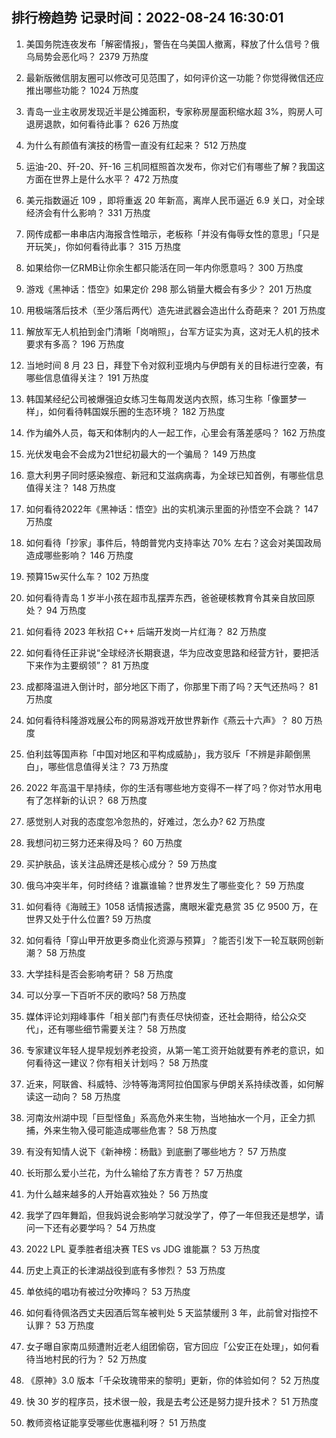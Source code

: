 
## 排行榜趋势 记录时间：2022-08-24 16:30:01
  
  1. 美国务院连夜发布「解密情报」，警告在乌美国人撤离，释放了什么信号？俄乌局势会恶化吗？ 2379 万热度
    
  2. 最新版微信朋友圈可以修改可见范围了，如何评价这一功能？你觉得微信还应推出哪些功能？ 1024 万热度
    
  3. 青岛一业主收房发现近半是公摊面积，专家称房屋面积缩水超 3%，购房人可退房退款，如何看待此事？ 626 万热度
    
  4. 为什么有颜值有演技的杨雪一直没有红起来？ 512 万热度
    
  5. 运油-20、歼-20、歼-16 三机同框照首次发布，你对它们有哪些了解？我国这方面在世界上是什么水平？ 472 万热度
    
  6. 美元指数逼近 109 ，即将重返 20 年新高，离岸人民币逼近 6.9 关口，对全球经济会有什么影响？ 331 万热度
    
  7. 网传成都一串串店内海报含性暗示，老板称「并没有侮辱女性的意思」「只是开玩笑」，你如何看待此事？ 315 万热度
    
  8. 如果给你一亿RMB让你余生都只能活在同一年内你愿意吗？ 300 万热度
    
  9. 游戏《黑神话：悟空》如果定价 298 那么销量大概会有多少？ 201 万热度
    
  10. 用极端落后技术（至少落后两代）造先进武器会造出什么奇葩来？ 201 万热度
    
  11. 解放军无人机拍到金门清晰「岗哨照」，台军方证实为真，这对无人机的技术要求有多高？ 196 万热度
    
  12. 当地时间 8 月 23 日，拜登下令对叙利亚境内与伊朗有关的目标进行空袭，有哪些信息值得关注？ 191 万热度
    
  13. 韩国某经纪公司被爆强迫女练习生每周发送内衣照，练习生称「像噩梦一样」，如何看待韩国娱乐圈的生态环境？ 182 万热度
    
  14. 作为编外人员，每天和体制内的人一起工作，心里会有落差感吗？ 162 万热度
    
  15. 光伏发电会不会成为21世纪初最大的一个骗局？ 149 万热度
    
  16. 意大利男子同时感染猴痘、新冠和艾滋病病毒，为全球已知首例，有哪些信息值得关注？ 148 万热度
    
  17. 如何看待2022年《黑神话：悟空》出的实机演示里面的孙悟空不会跳？ 147 万热度
    
  18. 如何看待「抄家」事件后，特朗普党内支持率达 70% 左右？这会对美国政局造成哪些影响？ 146 万热度
    
  19. 预算15w买什么车？ 102 万热度
    
  20. 如何看待青岛 1 岁半小孩在超市乱摆弄东西，爸爸硬核教育令其亲自放回原处？ 94 万热度
    
  21. 如何看待 2023 年秋招 C++ 后端开发岗一片红海？ 82 万热度
    
  22. 如何看待任正非说“全球经济长期衰退，华为应改变思路和经营方针，要把活下来作为主要纲领”？ 81 万热度
    
  23. 成都降温进入倒计时，部分地区下雨了，你那里下雨了吗？天气还热吗？ 81 万热度
    
  24. 如何看待科隆游戏展公布的网易游戏开放世界新作《燕云十六声》？ 80 万热度
    
  25. 伯利兹等国声称「中国对地区和平构成威胁」，我方驳斥「不辨是非颠倒黑白」，哪些信息值得关注？ 73 万热度
    
  26. 2022 年高温干旱持续，你的生活有哪些地方变得不一样了吗？你对节水用电有了怎样新的认识？ 68 万热度
    
  27. 感觉别人对我的态度忽冷忽热的，好难过，怎么办? 62 万热度
    
  28. 我想问初三努力还来得及吗？ 60 万热度
    
  29. 买护肤品，该关注品牌还是核心成分？ 59 万热度
    
  30. 俄乌冲突半年，何时终结？谁赢谁输？世界发生了哪些变化？ 59 万热度
    
  31. 如何看待《海贼王》1058 话情报透露，鹰眼米霍克悬赏 35 亿 9500 万，在世界又处于什么位置? 59 万热度
    
  32. 如何看待「穿山甲开放更多商业化资源与预算」？能否引发下一轮互联网创新潮？ 58 万热度
    
  33. 大学挂科是否会影响考研？ 58 万热度
    
  34. 可以分享一下百听不厌的歌吗? 58 万热度
    
  35. 媒体评论刘翔峰事件「相关部门有责任尽快彻查，还社会期待，给公众交代」，还有哪些细节需要关注？ 58 万热度
    
  36. 专家建议年轻人提早规划养老投资，从第一笔工资开始就要有养老的意识，如何看待这一建议？你有相关计划吗？ 58 万热度
    
  37. 近来，阿联酋、科威特、沙特等海湾阿拉伯国家与伊朗关系持续改善，如何解读这一动向？ 58 万热度
    
  38. 河南汝州湖中现「巨型怪鱼」系高危外来生物，当地抽水一个月，正全力抓捕，外来生物入侵可能造成哪些危害？ 58 万热度
    
  39. 有没有知情人说下《新神榜：杨戬》到底删了哪些地方？ 57 万热度
    
  40. 长珩那么爱小兰花，为什么输给了东方青苍？ 57 万热度
    
  41. 为什么越来越多的人开始喜欢独处？ 56 万热度
    
  42. 我学了四年舞蹈，但我妈说会影响学习就没学了，停了一年但我还是想学，请问一下还有必要学吗？ 54 万热度
    
  43. 2022 LPL 夏季胜者组决赛 TES vs JDG 谁能赢？ 53 万热度
    
  44. 历史上真正的长津湖战役到底有多惨烈？ 53 万热度
    
  45. 单依纯的唱功有被过分吹捧吗？ 53 万热度
    
  46. 如何看待佩洛西丈夫因酒后驾车被判处 5 天监禁缓刑 3 年，此前曾对指控不认罪？ 53 万热度
    
  47. 女子曝自家南瓜频遭附近老人组团偷窃，官方回应「公安正在处理」，如何看待当地村民的行为？ 52 万热度
    
  48. 《原神》3.0 版本「千朵玫瑰带来的黎明」更新，你的体验如何？ 52 万热度
    
  49. 快 30 岁的程序员，技术很一般，我是去考公还是努力提升技术？ 51 万热度
    
  50. 教师资格证能享受哪些优惠福利呀？ 51 万热度
    